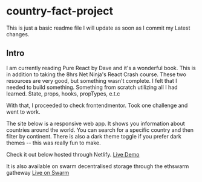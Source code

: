 # country-fact-project

This is just a basic readme file I will update as soon as I commit my Latest changes.

## Intro

I am currently reading Pure React by Dave and it's a wonderful book. This is in addition to taking the 8hrs Net Ninja's React Crash course. These two resources are very good, but something wasn't complete. I felt that I needed to build something. Something from scratch utilizing all I had learned. State, props, hooks, propTypes, e.t.c

With that, I proceeded to check frontendmentor. Took one challenge and went to work.

The site below is a responsive web app. It shows you information about countries around the world. You can search for a specific country and then filter by continent.
There is also a dark theme toggle if you prefer dark themes -- this was really fun to make.

Check it out below hosted through Netlify.
[Live Demo](https://country-fact.netlify.app/)

It is also available on swarm decentralised storage through the ethswarm gatheway
[Live on Swarm](https://bah5acgzauwjg4hrcq6kwyfqwotz76bydgowyywebbrobdn4za5w4id7m4yda.bzz.link/)
